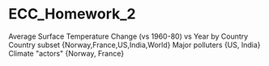 # ECC_Homework_2
Average Surface Temperature Change (vs 1960-80) vs Year by Country
      Country subset {Norway,France,US,India,World}
            Major polluters {US, India}
            Climate "actors" {Norway, France}
            
